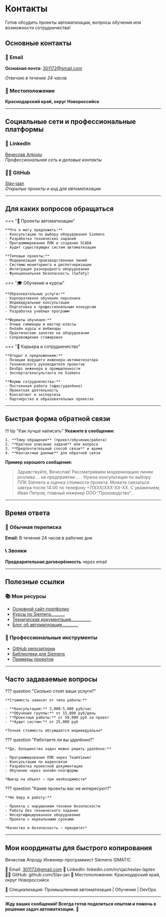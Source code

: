 # Контакты

Готов обсудить проекты автоматизации, вопросы обучения или возможности сотрудничества!

## Основные контакты

### 📧 Email
**Основная почта:** 301172@gmail.com  

*Отвечаю в течение 24 часов*

### 📍 Местоположение
**Краснодарский край, округ Новороссийск**  

---

## Социальные сети и профессиональные платформы

### 💼 LinkedIn
[Вячеслав Апроду](https://linkedin.com/in/Viacheslav-Aprodu)  
*Профессиональная сеть и деловые контакты*

### 👨‍💻 GitHub
[Slav-jaan](https://github.com/Slav-jaan)  
*Открытые проекты и код для автоматизации*


---

## Для каких вопросов обращаться

=== "🔧 Проекты автоматизации"
    
    **Что я могу предложить:**
    - Консультации по выбору оборудования Siemens
    - Разработка технических заданий
    - Программирование ПЛК и создание SCADA
    - Аудит существующих систем автоматизации
    
    **Типовые проекты:**
    - Модернизация производственных линий
    - Системы мониторинга и диспетчеризации
    - Интеграция разнородного оборудования
    - Функциональная безопасность (Safety)

=== "🎓 Обучение и курсы"
    
    **Образовательные услуги:**
    - Корпоративное обучение персонала
    - Индивидуальные консультации
    - Подготовка к профессиональным конкурсам
    - Разработка учебных программ
    
    **Форматы обучения:**
    - Очные семинары и мастер-классы
    - Онлайн курсы и вебинары
    - Практические занятия на оборудовании
    - Сопровождение стажировок

=== "💼 Карьера и сотрудничество"
    
    **Открыт к предложениям:**
    - Позиции ведущего инженера-автоматизатора
    - Технического руководителя проектов
    - DevOps инженера в промышленности
    - Эксперта/консультанта по Siemens
    
    **Формы сотрудничества:**
    - Постоянная работа (офис/удалённо)
    - Проектная деятельность
    - Консалтинг и экспертиза
    - Партнёрство в образовательных проектах

---

## Быстрая форма обратной связи

!!! tip "Как лучше написать"
    **Укажите в сообщении:**
    
    1. **Тему обращения** (проект/обучение/работа)
    2. **Краткое описание задачи** или вопроса
    3. **Предпочтительный способ связи** и время
    4. **Контактные данные** для обратной связи

**Пример хорошего сообщения:**
> Здравствуйте, Вячеслав! Рассматриваем модернизацию линии розлива ... на предприятии ... . Нужна консультация по выбору ПЛК Siemens и оценка стоимости проекта. Можете связаться завтра после 14:00 по телефону +7(XXX)XXX-XX-XX. С уважением, Иван Петров, главный инженер ООО "Производство".

---

## Время ответа

### 📧 Обычная переписка
**Email:** В течение 24 часов в рабочие дни  

### 📞 Звонки
**Предварительная договорённость** через email  

---

## Полезные ссылки

### 📚 Мои ресурсы
- [Основной сайт-портфолио](https://aprodu-plc.ru/)
- [Курсы по Siemens...........]()
- [Техническая документация................]()
- [Блог об автоматизации.............](blog/)

### 🔧 Профессиональные инструменты
- [GitHub репозитории](https://github.com/Slav-jan?tab=repositories)
- [Библиотеки для Siemens](https://aprodu-plc.ru/siemens-libraries)
- [Примеры проектов](https://aprodu-plc.ru/automation-examples)

---

## Часто задаваемые вопросы

??? question "Сколько стоят ваши услуги?"
    
    **Стоимость зависит от типа работы:**
    
    - **Консультации:** 3,000-5,000 руб/час
    - **Обучение группы:** от 15,000 руб/день
    - **Проектные работы:** от 50,000 руб за проект
    - **Аудит систем:** от 25,000 руб
    
    *Точная стоимость обсуждается индивидуально*

??? question "Работаете ли вы удалённо?"
    
    **Да, большинство задач можно решить удалённо:**
    
    - Программирование ПЛК через TeamViewer
    - Консультации по видеосвязи
    - Разработка проектной документации
    - Обучение через онлайн-платформы
    
    *Выезд на объект — при необходимости*

??? question "Какие проекты вас не интересуют?"
    
    **Не беру в работу:**
    
    - Проекты с нарушением техники безопасности
    - Работы без технического задания
    - Несертифицированное оборудование
    - Проекты с нереальными сроками
    
    *Качество и безопасность — приоритет*

---

## Мои координаты для быстрого копирования

Вячеслав Апроду
Инженер-программист Siemens SIMATIC

📧 Email: 301172@gmail.com
💼 LinkedIn: linkedin.com/in/vjacheslav-laptev
👨‍💻 GitHub: github.com/Slav-jan
📍 Местоположение: Краснодарский край, округ Новороссийск

🎯 Специализация: Промышленная автоматизация | Обучение | DevOps


---

**Жду ваших сообщений! Всегда готов поделиться опытом и помочь в решении задач автоматизации.** 🚀


